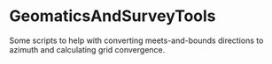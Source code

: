 # GeomaticsAndSurveyTools
Some scripts to help with converting meets-and-bounds directions to azimuth and calculating grid convergence.
